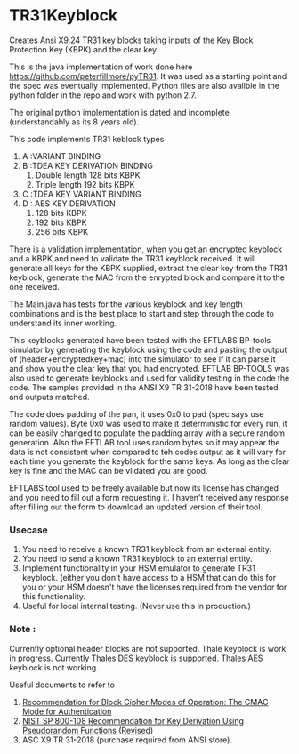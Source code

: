 # TR31Keyblock

Creates Ansi X9.24 TR31 key blocks taking inputs of the Key Block Protection Key (KBPK) and the clear key.

This is the java implementation of work done here https://github.com/peterfillmore/pyTR31. It was used as a starting point and the spec was eventually implemented.
Python files are also availble in the python folder in the repo and work with python 2.7.

The original python implementation is dated and incomplete (understandably as its 8 years old). 

This code implements TR31 keblock types
1.   A :VARIANT BINDING
1.   B :TDEA KEY DERIVATION BINDING
      1. Double length 128 bits KBPK
      2. Triple length 192 bits KBPK
1.   C :TDEA KEY VARIANT BINDING
1.   D : AES KEY DERIVATION
      1. 128 bits KBPK
      2. 192 bits KBPK
      3. 256 bits KBPK

There is a validation implementation, when you get an encrypted keyblock and a KBPK and need to validate the TR31 keyblock received. It will generate all keys for the KBPK supplied,  extract the clear key from the TR31 keyblock, generate the MAC from the enrypted block and compare it to the one received.

The Main.java has tests for the various keyblock and key length combinations and is the best place to start and step through the code to understand its inner working.

This keyblocks generated have been tested with the EFTLABS BP-tools simulator by generating the keyblock using the code and pasting the output of  (header+encryptedkey+mac) into the simulator to see if it can parse it and show you the clear key that you had encrypted.
EFTLAB BP-TOOLS was also used to generate keyblocks and used for validity testing in the code the code.
The samples provided in the ANSI X9 TR 31-2018 have been tested and outputs matched.

The code does padding of the pan, it uses 0x0 to pad (spec says use random values). Byte 0x0 was used to make it deterministic for every run, it can be easily changed to populate the padding array with a secure random generation. Also the EFTLAB tool uses random bytes so it may appear the data is not consistent when compared to teh codes output as it will vary for each time you generate the keyblock for the same keys. As long as the clear key is fine and the MAC can be vlidated you are good.

EFTLABS tool used to be freely available but now its license has changed and you need to fill out a form requesting it. I haven't received any response after filling out the form to download an updated version of their tool.

### Usecase
1. You need to receive a known TR31 keyblock from an external entity.
2. You need to send a known TR31 keyblock to an external entity.
3. Implement functionality in your HSM emulator to generate TR31 keyblock. (either you don't have access to a HSM that can do this for you or your HSM doesn't have the licenses required from the vendor for this functionality.
4. Useful for local internal testing. (Never use this in production.)

### Note : 
Currently optional header blocks are not supported.
Thale keyblock is work in progress. Currently Thales DES keyblock is supported. Thales AES keyblock is not working.

Useful documents to refer to 

1. [Recommendation for Block Cipher Modes of Operation: The CMAC Mode for Authentication](https://nvlpubs.nist.gov/nistpubs/SpecialPublications/NIST.SP.800-38b.pdf)
2. [NIST SP 800-108 Recommendation for Key Derivation Using Pseudorandom Functions (Revised)](https://nvlpubs.nist.gov/nistpubs/Legacy/SP/nistspecialpublication800-108.pdf)
3. ASC X9 TR 31-2018 (purchase required from ANSI store).

